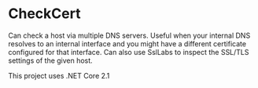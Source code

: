 # CheckCert

Can check a host via multiple DNS servers. Useful when your internal DNS resolves to an internal interface and you might have a different certificate configured for that interface.
Can also use SslLabs to inspect the SSL/TLS settings of the given host.

This project uses .NET Core 2.1